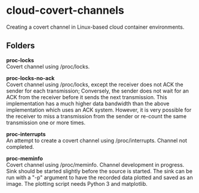 # cloud-covert-channels
Creating a covert channel in Linux-based cloud container environments.  

## Folders
**proc-locks**  
Covert channel using /proc/locks.  

**proc-locks-no-ack**  
Covert channel using /proc/locks, except the receiver does not ACK the sender for each transmission; Conversely, the sender
does not wait for an ACK from the receiver before it sends the next transmission. This implementation has a much higher data
bandwidth than the above implementation which uses an ACK system. However, it is very possible for the receiver to miss a transmission 
from the sender or re-count the same transmission one or more times.  

**proc-interrupts**  
An attempt to create a covert channel using /proc/interrupts. Channel not completed.  

**proc-meminfo**  
Covert channel using /proc/meminfo. Channel development in progress. Sink should be started slightly
before the source is started. The sink can be run with a "-p" argument to have the recorded data plotted and saved as an image.
The plotting script needs Python 3 and matplotlib.

